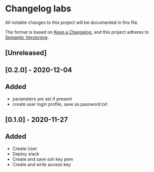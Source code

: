 # Changelog labs

All notable changes to this project will be documented in this file.

The format is based on [Keep a Changelog](https://keepachangelog.com/en/1.0.0/),
and this project adheres to [Semantic Versioning](https://semver.org/spec/v2.0.0.html).

## [Unreleased]

## [0.2.0] - 2020-12-04
## Added
- parameters are set if present
- create user login profile, save as password.txt


## [0.1.0] - 2020-11-27
## Added
- Create User
- Deploy stack
- Create and save ssh key pem
- Create and write access key
